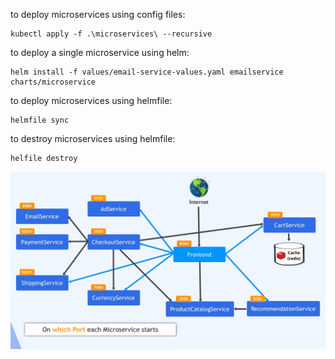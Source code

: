 to deploy microservices using config files:
```
kubectl apply -f .\microservices\ --recursive
```
to deploy a single microservice using helm:
```
helm install -f values/email-service-values.yaml emailservice charts/microservice
```
to deploy microservices using helmfile:
```
helmfile sync
```

to destroy microservices using helmfile:
```
helfile destroy
```

![](photos/microservices.jpg)
